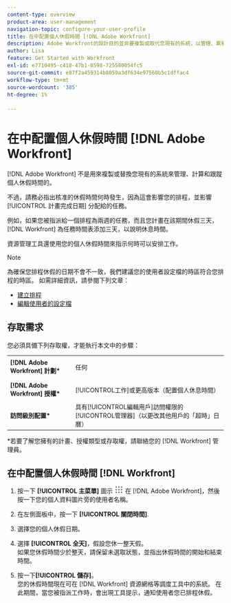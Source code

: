 ```yaml
---
content-type: overview
product-area: user-management
navigation-topic: configure-your-user-profile
title: 在中配置個人休假時間 [!DNL Adobe Workfront]
description: Adobe Workfront的設計目的並非要複製或取代您現有的系統，以管理、累積及追蹤個人休假時間。 但是，請務必指明批准的休假時間何時發生，因為這會影響您的計畫，並影響分配給您的任務的計畫完成日期。
author: Lisa
feature: Get Started with Workfront
exl-id: e7710495-c418-47b1-8598-725580054fc5
source-git-commit: e87f2a459314b8059a3df634e97560b5c1dffac4
workflow-type: tm+mt
source-wordcount: '385'
ht-degree: 1%

---
```


# 在中配置個人休假時間 [!DNL Adobe Workfront]

[!DNL Adobe Workfront] 不是用來複製或替換您現有的系統來管理、計算和跟蹤個人休假時間的。

不過，請務必指出核准的休假時間何時發生，因為這會影響您的排程，並影響 [!UICONTROL 計畫完成日期] 分配給的任務。

例如，如果您被指派給一個排程為兩週的任務，而且您計畫在該期間休假三天， [!DNL Workfront] 為任務時間表添加三天，以說明休息時間。

資源管理工具還使用您的個人休假時間來指示何時可以安排工作。

>[!NOTE]
>
>為確保您排程休假的日期不會不一致，我們建議您的使用者設定檔的時區符合您排程的時區。 如需詳細資訊，請參閱下列文章：
>
>* [建立排程](../../../administration-and-setup/set-up-workfront/configure-timesheets-schedules/create-schedules.md)
>* [編輯使用者的設定檔](../../../administration-and-setup/add-users/create-and-manage-users/edit-a-users-profile.md)
>




## 存取需求

您必須具備下列存取權，才能執行本文中的步驟：

<table style="table-layout:auto"> 
 <col> 
 </col> 
 <col> 
 </col> 
 <tbody> 
  <tr> 
   <td role="rowheader"><strong>[!DNL Adobe Workfront] 計劃*</strong></td> 
   <td> <p>任何</p> </td> 
  </tr> 
  <tr> 
   <td role="rowheader"><strong>[!DNL Adobe Workfront] 授權*</strong></td> 
   <td> <p>[!UICONTROL工作]或更高版本（配置個人休息時間）</p> </td> 
  </tr> 
  <tr> 
   <td role="rowheader"><strong>訪問級別配置*</strong></td> 
   <td>具有[!UICONTROL編輯用戶]訪問權限的[!UICONTROL管理器]（以更改其他用戶的「超時」日曆）</td> 
  </tr> 
 </tbody> 
</table>

&#42;若要了解您擁有的計畫、授權類型或存取權，請聯絡您的 [!DNL Workfront] 管理員。

## 在中配置個人休假時間 [!DNL Workfront]

1. 按一下 **[!UICONTROL 主菜單]** 圖示 ![](assets/main-menu-icon.png) 在 [!DNL Adobe Workfront]，然後按一下您的個人資料圖片旁的使用者名稱。

1. 在左側面板中，按一下 **[!UICONTROL 關閉時間]**.
1. 選擇您的個人休假日期。
1. 選擇 **[!UICONTROL 全天]**，假設您休一整天假。\
   如果您休假時間少於整天，請保留未選取狀態，並指出休假時間的開始和結束時間。

1. 按一下&#x200B;**[!UICONTROL 儲存]**。\
   您的休假時間現在可在 [!DNL Workfront] 資源網格等調度工具中的系統。 在此期間，當您被指派工作時，會出現工具提示，通知使用者您已排程休假。
